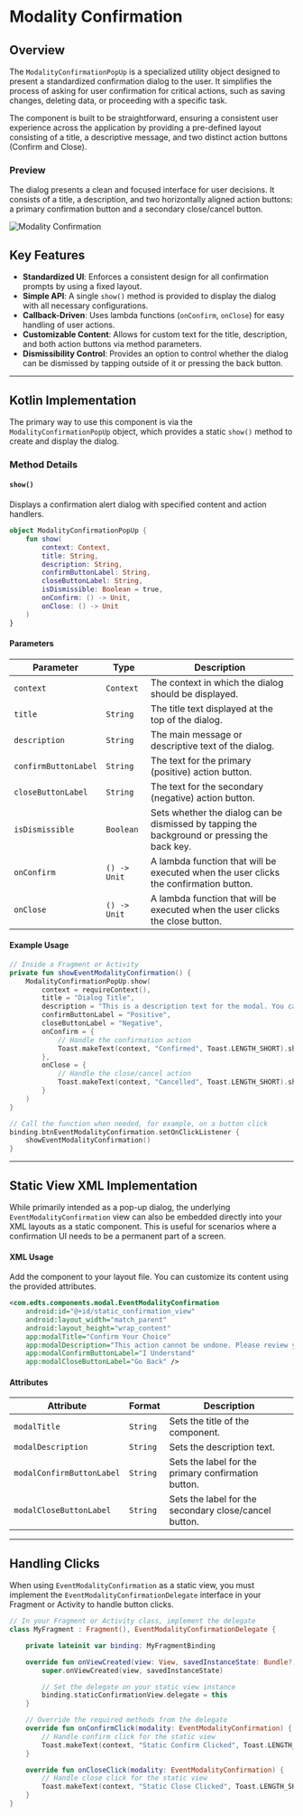 # Modality Confirmation

## Overview
The `ModalityConfirmationPopUp` is a specialized utility object designed to present a standardized confirmation dialog to the user. It simplifies the process of asking for user confirmation for critical actions, such as saving changes, deleting data, or proceeding with a specific task.

The component is built to be straightforward, ensuring a consistent user experience across the application by providing a pre-defined layout consisting of a title, a descriptive message, and two distinct action buttons (Confirm and Close).

### Preview
The dialog presents a clean and focused interface for user decisions. It consists of a title, a description, and two horizontally aligned action buttons: a primary confirmation button and a secondary close/cancel button.

![Modality Confirmation](https://res.cloudinary.com/fauzanspratama/image/upload/c_scale,w_480/v1759305056/Modality_Confirmation_jx0hp7.gif)

## Key Features
- **Standardized UI**: Enforces a consistent design for all confirmation prompts by using a fixed layout.
- **Simple API**: A single `show()` method is provided to display the dialog with all necessary configurations.
- **Callback-Driven**: Uses lambda functions (`onConfirm`, `onClose`) for easy handling of user actions.
- **Customizable Content**: Allows for custom text for the title, description, and both action buttons via method parameters.
- **Dismissibility Control**: Provides an option to control whether the dialog can be dismissed by tapping outside of it or pressing the back button.

---

## Kotlin Implementation

The primary way to use this component is via the `ModalityConfirmationPopUp` object, which provides a static `show()` method to create and display the dialog.

### Method Details

#### `show()`
Displays a confirmation alert dialog with specified content and action handlers.

```Kotlin
object ModalityConfirmationPopUp {
    fun show(
        context: Context,
        title: String,
        description: String,
        confirmButtonLabel: String,
        closeButtonLabel: String,
        isDismissible: Boolean = true,
        onConfirm: () -> Unit,
        onClose: () -> Unit
    )
}
```

#### Parameters
| Parameter            | Type         | Description                                                                                  |
| -------------------- | ------------ | -------------------------------------------------------------------------------------------- |
| `context`            | `Context`    | The context in which the dialog should be displayed.                                         |
| `title`              | `String`     | The title text displayed at the top of the dialog.                                           |
| `description`        | `String`     | The main message or descriptive text of the dialog.                                          |
| `confirmButtonLabel` | `String`     | The text for the primary (positive) action button.                                           |
| `closeButtonLabel`   | `String`     | The text for the secondary (negative) action button.                                         |
| `isDismissible`      | `Boolean`    | Sets whether the dialog can be dismissed by tapping the background or pressing the back key. |
| `onConfirm`          | `() -> Unit` | A lambda function that will be executed when the user clicks the confirmation button.        |
| `onClose`            | `() -> Unit` | A lambda function that will be executed when the user clicks the close button.               |

#### Example Usage
```Kotlin
// Inside a Fragment or Activity
private fun showEventModalityConfirmation() {
    ModalityConfirmationPopUp.show(
        context = requireContext(),
        title = "Dialog Title",
        description = "This is a description text for the modal. You can change anything here for your confirmation message.",
        confirmButtonLabel = "Positive",
        closeButtonLabel = "Negative",
        onConfirm = {
            // Handle the confirmation action
            Toast.makeText(context, "Confirmed", Toast.LENGTH_SHORT).show()
        },
        onClose = {
            // Handle the close/cancel action
            Toast.makeText(context, "Cancelled", Toast.LENGTH_SHORT).show()
        }
    )
}

// Call the function when needed, for example, on a button click
binding.btnEventModalityConfirmation.setOnClickListener {
    showEventModalityConfirmation()
}
```

---
## Static View XML Implementation
While primarily intended as a pop-up dialog, the underlying `EventModalityConfirmation` view can also be embedded directly into your XML layouts as a static component. This is useful for scenarios where a confirmation UI needs to be a permanent part of a screen.

#### XML Usage
Add the component to your layout file. You can customize its content using the provided attributes.

```XML
<com.edts.components.modal.EventModalityConfirmation
    android:id="@+id/static_confirmation_view"
    android:layout_width="match_parent"
    android:layout_height="wrap_content"
    app:modalTitle="Confirm Your Choice"
    app:modalDescription="This action cannot be undone. Please review your selection before proceeding."
    app:modalConfirmButtonLabel="I Understand"
    app:modalCloseButtonLabel="Go Back" />
```

#### Attributes
| Attribute                 | Format   | Description                                           |
| ------------------------- | -------- | ----------------------------------------------------- |
| `modalTitle`              | `String` | Sets the title of the component.                      |
| `modalDescription`        | `String` | Sets the description text.                            |
| `modalConfirmButtonLabel` | `String` | Sets the label for the primary confirmation button.   |
| `modalCloseButtonLabel`   | `String` | Sets the label for the secondary close/cancel button. |

---

## Handling Clicks
When using `EventModalityConfirmation` as a static view, you must implement the `EventModalityConfirmationDelegate` interface in your Fragment or Activity to handle button clicks.

```Kotlin
// In your Fragment or Activity class, implement the delegate
class MyFragment : Fragment(), EventModalityConfirmationDelegate {

    private lateinit var binding: MyFragmentBinding

    override fun onViewCreated(view: View, savedInstanceState: Bundle?) {
        super.onViewCreated(view, savedInstanceState)

        // Set the delegate on your static view instance
        binding.staticConfirmationView.delegate = this
    }

    // Override the required methods from the delegate
    override fun onConfirmClick(modality: EventModalityConfirmation) {
        // Handle confirm click for the static view
        Toast.makeText(context, "Static Confirm Clicked", Toast.LENGTH_SHORT).show()
    }

    override fun onCloseClick(modality: EventModalityConfirmation) {
        // Handle close click for the static view
        Toast.makeText(context, "Static Close Clicked", Toast.LENGTH_SHORT).show()
    }
}
```